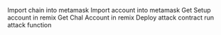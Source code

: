 Import chain into metamask
Import account into metamask
Get Setup account in remix
Get Chal Account in remix
Deploy attack contract
run attack function